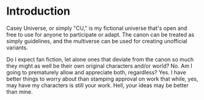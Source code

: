 # Introduction

Casey Universe, or simply "CU," is my fictional universe that's open and free to use for anyone to participate or adapt. The canon can be treated as simply guidelines, and the multiverse can be used for creating unofficial variants.

Do I expect fan fiction, let alone ones that deviate from the canon so much they might as well be their own original characters and/or world? No. Am I going to prematurely allow and appreciate both, regardless? Yes. I have better things to worry about than stamping approval on work that while, yes, may have my characters is still your work. Hell, your ideas may be better than mine.
